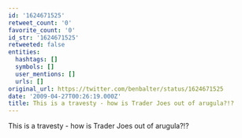 ```yaml
---
id: '1624671525'
retweet_count: '0'
favorite_count: '0'
id_str: '1624671525'
retweeted: false
entities:
  hashtags: []
  symbols: []
  user_mentions: []
  urls: []
original_url: https://twitter.com/benbalter/status/1624671525
date: '2009-04-27T00:26:19.000Z'
title: This is a travesty - how is Trader Joes out of arugula?!?
---
```


This is a travesty - how is Trader Joes out of arugula?!?